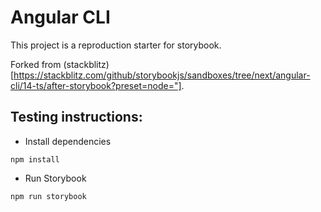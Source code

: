 # Angular CLI

This project is a reproduction starter for storybook.

Forked from (stackblitz)[https://stackblitz.com/github/storybookjs/sandboxes/tree/next/angular-cli/14-ts/after-storybook?preset=node="].

## Testing instructions:
- Install dependencies 
```
npm install
```
- Run Storybook
```
npm run storybook
```
